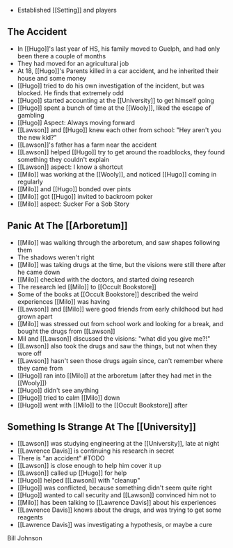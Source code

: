- Established [[Setting]] and players
## The Accident
- In [[Hugo]]'s last year of HS, his family moved to Guelph, and had only been there a couple of months
- They had moved for an agricultural job
- At 18, [[Hugo]]'s Parents killed in a car accident, and he inherited their house and some money
- [[Hugo]] tried to do his own investigation of the incident, but was blocked. He finds that extremely odd
- [[Hugo]] started accounting at the [[University]] to get himself going
- [[Hugo]] spent a bunch of time at the [[Wooly]], liked the escape of gambling
- [[Hugo]] Aspect: Always moving forward
- [[Lawson]] and [[Hugo]] knew each other from school: "Hey aren't you the new kid?"
- [[Lawson]]'s father has a farm near the accident
- [[Lawson]] helped [[Hugo]] try to get around the roadblocks, they found something they couldn't explain
- [[Lawson]] aspect: I know a shortcut
- [[Milo]] was working at the [[Wooly]], and noticed [[Hugo]] coming in regularly
- [[Milo]] and [[Hugo]] bonded over pints
- [[Milo]] got [[Hugo]] invited to backroom poker
- [[Milo]] aspect: Sucker For a Sob Story

## Panic At The [[Arboretum]]

- [[Milo]] was walking through the arboretum, and saw shapes following them
- The shadows weren't right
- [[Milo]] was taking drugs at the time, but the visions were still there after he came down
- [[Milo]] checked with the doctors, and started doing research
- The research led [[Milo]] to [[Occult Bookstore]]
- Some of the books at [[Occult Bookstore]] described the weird experiences [[Milo]] was having
- [[Lawson]] and [[Milo]] were good friends from early childhood but had grown apart
- [[Milo]] was stressed out from school work and looking for a break, and bought the drugs from [[Lawson]]
- Mil and [[Lawson]] discussed the visions: "what did you give me?!"
- [[Lawson]] also took the drugs and saw the things, but not when they wore off
- [[Lawson]] hasn't seen those drugs again since, can't remember where they came from
- [[Hugo]] ran into [[Milo]] at the arboretum (after they had met in the [[Wooly]])
- [[Hugo]] didn't see anything
- [[Hugo]] tried to calm [[Milo]] down
- [[Hugo]] went with [[Milo]] to the [[Occult Bookstore]] after

## Something Is Strange At The [[University]]

- [[Lawson]] was studying engineering at the [[University]], late at night
- [[Lawrence Davis]] is continuing his research in secret
- There is "an accident" #TODO
- [[Lawson]] is close enough to help him cover it up
- [[Lawson]] called up [[Hugo]] for help 
- [[Hugo]] helped [[Lawson]] with "cleanup"
- [[Hugo]] was conflicted, because something didn't seem quite right
- [[Hugo]] wanted to call security and [[Lawson]] convinced him not to
- [[Milo]] has been talking to [[Lawrence Davis]] about his experiences
- [[Lawrence Davis]] knows about the drugs, and was trying to get some reagents
- [[Lawrence Davis]] was investigating a hypothesis, or maybe a cure


Bill Johnson